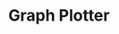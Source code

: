 ---
permalink: /projects/Graph-Plotter
layout: project
assets:
  files:
   - project.css

title: Graph Plotter
image: /assets/img/Projects/GP/GP.png
description: A custom library, complete with documentation, for creating line or other graphs on Processing IDE. If you can code it, you can graph it.

icons:
  - Processing IDE
repositories:
  - name: Graph-Plotter
---
